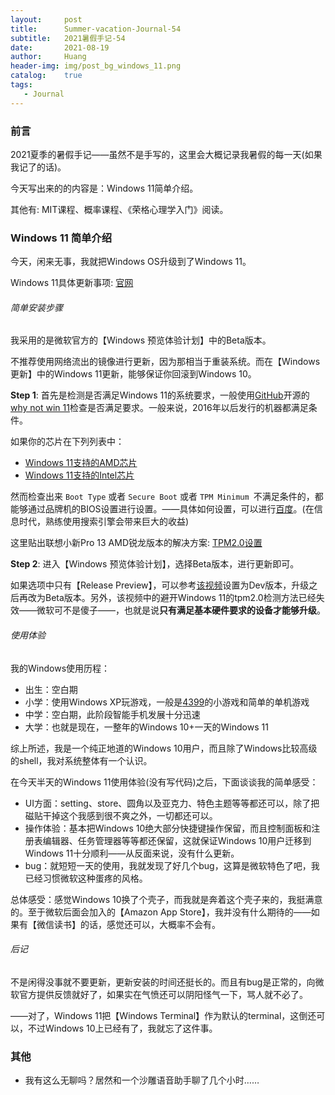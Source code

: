 ```yaml
---
layout:     post
title:      Summer-vacation-Journal-54
subtitle:   2021暑假手记-54
date:       2021-08-19
author:     Huang
header-img: img/post_bg_windows_11.png
catalog:    true
tags:
   - Journal
---
```


### 前言

2021夏季的暑假手记——虽然不是手写的，这里会大概记录我暑假的每一天(如果我记了的话)。

今天写出来的的内容是：Windows 11简单介绍。

其他有: MIT课程、概率课程、《荣格心理学入门》阅读。

### Windows 11 简单介绍

今天，闲来无事，我就把Windows OS升级到了Windows 11。

Windows 11具体更新事项: [官网](https://www.microsoft.com/en-us/windows/windows-11)

###### 简单安装步骤

我采用的是微软官方的【Windows 预览体验计划】中的Beta版本。

不推荐使用网络流出的镜像进行更新，因为那相当于重装系统。而在【Windows更新】中的Windows 11更新，能够保证你回滚到Windows 10。

**Step 1**: 首先是检测是否满足Windows 11的系统要求，一般使用[GitHub](https://github.com/rcmaehl/WhyNotWin11)开源的[why not win 11](https://www.whynotwin11.com/)检查是否满足要求。一般来说，2016年以后发行的机器都满足条件。

如果你的芯片在下列列表中：

* [Windows 11支持的AMD芯片](https://docs.microsoft.com/zh-cn/windows-hardware/design/minimum/supported/windows-11-supported-amd-processors)
* [Windows 11支持的Intel芯片](https://docs.microsoft.com/zh-cn/windows-hardware/design/minimum/supported/windows-11-supported-intel-processors)

然而检查出来 `Boot Type` 或者 `Secure Boot` 或者 `TPM Minimum `不满足条件的，都能够通过品牌机的BIOS设置进行设置。——具体如何设置，可以进行[百度](https://google.com)。(在信息时代，熟练使用搜索引擎会带来巨大的收益)

这里贴出联想小新Pro 13 AMD锐龙版本的解决方案: [TPM2.0设置](https://www.bilibili.com/read/cv11933290)

**Step 2**: 进入【Windows 预览体验计划】，选择Beta版本，进行更新即可。

如果选项中只有【Release Preview】，可以参考[该视频](https://www.bilibili.com/video/BV1jo4y1X719)设置为Dev版本，升级之后再改为Beta版本。另外，该视频中的避开Windows 11的tpm2.0检测方法已经失效——微软可不是傻子——，也就是说**只有满足基本硬件要求的设备才能够升级**。

###### 使用体验

我的Windows使用历程：

* 出生：空白期
* 小学：使用Windows XP玩游戏，一般是[4399](https://www.4399.com)的小游戏和简单的单机游戏
* 中学：空白期，此阶段智能手机发展十分迅速
* 大学：也就是现在，一整年的Windows 10+一天的Windows 11

综上所述，我是一个纯正地道的Windows 10用户，而且除了Windows比较高级的shell，我对系统整体有一个认识。

在今天半天的Windows 11使用体验(没有写代码)之后，下面谈谈我的简单感受：

* UI方面：setting、store、圆角以及亚克力、特色主题等等都还可以，除了把磁贴干掉这个我感到很不爽之外，一切都还可以。
* 操作体验：基本把Windows 10绝大部分快捷键操作保留，而且控制面板和注册表编辑器、任务管理器等等都还保留，这就保证Windows 10用户迁移到Windows 11十分顺利——从反面来说，没有什么更新。
* bug：就短短一天的使用，我就发现了好几个bug，这算是微软特色了吧，我已经习惯微软这种蛋疼的风格。

总体感受：感觉Windows 10换了个壳子，而我就是奔着这个壳子来的，我挺满意的。至于微软后面会加入的【Amazon App Store】，我并没有什么期待的——如果有【微信读书】的话，感觉还可以，大概率不会有。

###### 后记

不是闲得没事就不要更新，更新安装的时间还挺长的。而且有bug是正常的，向微软官方提供反馈就好了，如果实在气愤还可以阴阳怪气一下，骂人就不必了。

——对了，Windows 11把【Windows Terminal】作为默认的terminal，这倒还可以，不过Windows 10上已经有了，我就忘了这件事。

### 其他

* 我有这么无聊吗？居然和一个沙雕语音助手聊了几个小时……
